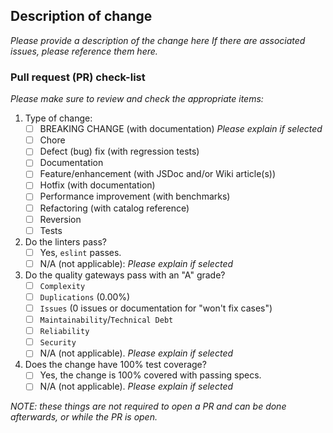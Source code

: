 ## Description of change

_Please provide a description of the change here If there are associated issues, please reference them here._

### Pull request (PR) check-list

_Please make sure to review and check the appropriate items:_

1. Type of change:
    - [ ] BREAKING CHANGE (with documentation) _Please explain if selected_
    - [ ] Chore
    - [ ] Defect (bug) fix (with regression tests)
    - [ ] Documentation
    - [ ] Feature/enhancement (with JSDoc and/or Wiki article(s))
    - [ ] Hotfix (with documentation)
    - [ ] Performance improvement (with benchmarks)
    - [ ] Refactoring (with catalog reference)
    - [ ] Reversion
    - [ ] Tests
2. Do the linters pass?
    - [ ] Yes, `eslint` passes.
    - [ ] N/A (not applicable): _Please explain if selected_
3. Do the quality gateways pass with an "A" grade?
    - [ ] `Complexity`
    - [ ] `Duplications` (0.00%)
    - [ ] `Issues` (0 issues or documentation for "won't fix cases")
    - [ ] `Maintainability`/`Technical Debt`
    - [ ] `Reliability`
    - [ ] `Security`
    - [ ] N/A (not applicable). _Please explain if selected_
4. Does the change have 100% test coverage?
    - [ ] Yes, the change is 100% covered with passing specs.
    - [ ] N/A (not applicable). _Please explain if selected_

_NOTE: these things are not required to open a PR and can be done afterwards, or while the PR is open._
